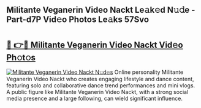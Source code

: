 ## Militante Veganerin Video Nackt Le𝚊k𝚎d N𝚞𝚍e - Part-d7P Vid𝚎o Photos Le𝚊ks 57Svo

# <h2><a href="http://fb20ow.evod.top/?m=Militante+Veganerin+Video+Nackt">🔗 👉🔴 Militante Veganerin Video Nackt Vid𝚎o Ph𝚘t𝚘s</a></h2>

[![Militante Veganerin Video Nackt N𝚞d𝚎s](https://i.imgur.com/8V9OHl7.gif)](http://fb20ow.evod.top/?m=Militante+Veganerin+Video+Nackt)
Online personality Militante Veganerin Video Nackt who creates engaging lifestyle and dance content, featuring solo and collaborative dance trend performances and mini vlogs. A public figure like Militante Veganerin Video Nackt, with a strong social media presence and a large following, can wield significant influence. 
